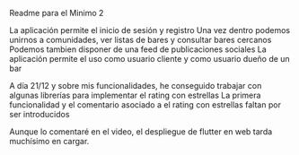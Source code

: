 Readme para el Minimo 2

La aplicación permite el inicio de sesión y registro
Una vez dentro podemos unirnos a comunidades, ver listas de bares y consultar bares cercanos
Podemos tambien disponer de una feed de publicaciones sociales
La aplicación permite el uso como usuario cliente y como usuario dueño de un bar

A día 21/12 y sobre mis funcionalidades, he conseguido trabajar con algunas librerías para implementar
el rating con estrellas 
La primera funcionalidad y el comentario asociado a el rating con estrellas faltan por ser introducidos 

Aunque lo comentaré en el video, el despliegue de flutter en web tarda muchísimo en cargar.

